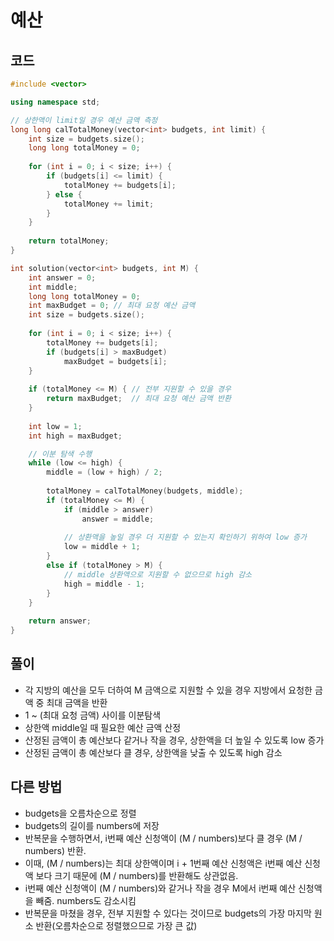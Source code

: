 # 예산

## 코드
```cpp
#include <vector>

using namespace std;

// 상한액이 limit일 경우 예산 금액 측정
long long calTotalMoney(vector<int> budgets, int limit) {
    int size = budgets.size();
    long long totalMoney = 0;
    
    for (int i = 0; i < size; i++) {
        if (budgets[i] <= limit) {
            totalMoney += budgets[i];
        } else {
            totalMoney += limit;
        }
    }
    
    return totalMoney;
}

int solution(vector<int> budgets, int M) {
    int answer = 0;
    int middle;
    long long totalMoney = 0;
    int maxBudget = 0; // 최대 요청 예산 금액
    int size = budgets.size();
    
    for (int i = 0; i < size; i++) {
        totalMoney += budgets[i];
        if (budgets[i] > maxBudget)
            maxBudget = budgets[i];
    }
    
    if (totalMoney <= M) { // 전부 지원할 수 있을 경우
        return maxBudget;  // 최대 요청 예산 금액 반환
    }
    
    int low = 1;
    int high = maxBudget;

    // 이분 탐색 수행
    while (low <= high) {
        middle = (low + high) / 2;
        
        totalMoney = calTotalMoney(budgets, middle);
        if (totalMoney <= M) {
            if (middle > answer)
                answer = middle;
            
            // 상환액을 높일 경우 더 지원할 수 있는지 확인하기 위하여 low 증가
            low = middle + 1;
        }
        else if (totalMoney > M) {
            // middle 상환액으로 지원할 수 없으므로 high 감소
            high = middle - 1;
        }
    }
    
    return answer;
}
```

## 풀이
- 각 지방의 예산을 모두 더하여 M 금액으로 지원할 수 있을 경우 지방에서 요청한 금액 중 최대 금액을 반환
- 1 ~ (최대 요청 금액) 사이를 이분탐색
- 상한액 middle일 때 필요한 예산 금액 산정
- 산정된 금액이 총 예산보다 같거나 작을 경우, 상한액을 더 높일 수 있도록 low 증가
- 산정된 금액이 총 예산보다 클 경우, 상한액을 낮출 수 있도록 high 감소

## 다른 방법
- budgets을 오름차순으로 정렬
- budgets의 길이를 numbers에 저장
- 반복문을 수행하면서, i번째 예산 신청액이 (M / numbers)보다 클 경우 (M / numbers) 반환.
- 이때, (M / numbers)는 최대 상한액이며 i + 1번째 예산 신청액은 i번째 예산 신청액 보다 크기 때문에 (M / numbers)를 반환해도 상관없음.
- i번째 예산 신청액이 (M / numbers)와 같거나 작을 경우 M에서 i번째 예산 신청액을 빼줌. numbers도 감소시킴
- 반복문을 마쳤을 경우, 전부 지원할 수 있다는 것이므로 budgets의 가장 마지막 원소 반환(오름차순으로 정렬했으므로 가장 큰 값)